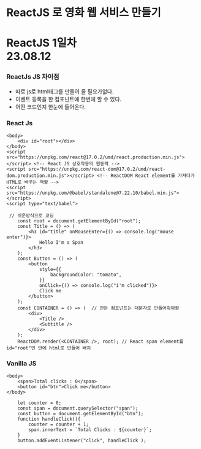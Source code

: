 # ReactJS 로 영화 웹 서비스 만들기
<h1>ReactJS 1일차<br>23.08.12</h1>

<h3>ReactJs JS 차이점</h3>
<ul>
<li> 따로 js로 html태그를 만들어 줄 필요가없다. </li>
<li> 이벤트 등록을 한 컴포넌트에 한번에 할 수 있다.</li>
<li> 어떤 코드인지 한눈에 들어온다.</li>
</ul>

<h3>React Js</h3>

```
<body>
    <div id="root"></div>
</body>
<script src="https://unpkg.com/react@17.0.2/umd/react.production.min.js"></script> <!-- React JS 상호작용의 원동력 -->
<script src="https://unpkg.com/react-dom@17.0.2/umd/react-dom.production.min.js"></script> <!-- ReactDOM React element를 가져다가 HTML로 바꾸는 역할 -->
<script src="https://unpkg.com/@babel/standalone@7.22.10/babel.min.js"></script>
<script type="text/babel">

 // 쉬운방식으로 코딩
    const root = document.getElementById("root");
    const Title = () => (
        <h3 id="title" onMouseEnter={() => console.log("mouse enter")}>
            Hello I'm a Span
        </h3>
    );
    const Button = () => (
        <button
            style={{
                backgroundColor: "tomato",
            }}
            onClick={() => console.log("i'm clicked")}>
            Click me
        </button>
    );
    const CONTAINER = () => (  // 만든 컴포넌트는 대문자로 만들어줘야함
        <div>
            <Title />
            <Subtitle />
        </div>
    );
    ReactDOM.render(<CONTAINER />, root); // React span element를 id="root"인 안에 html로 만들어 배치
```

<h3>Vanilla JS</h3>

```
<body>
    <span>Total clicks : 0</span>
    <button id="btn">Click me</button>
</body>

    let counter = 0;
    const span = document.querySelector("span");
    const button = document.getElementById("btn");
    function handleClick(){
        counter = counter + 1;
        span.innerText = `Total Clicks : ${counter}`;
    }
    button.addEventListener("click", handleClick );
```